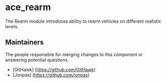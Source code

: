 ace_rearm
===============

The Rearm module introduces ability to rearm vehicles on different realistic levels.

## Maintainers

The people responsible for merging changes to this component or answering potential questions.

- [GitHawk] (https://github.com/GitHawk)
- [Jonpas] (https://github.com/jonpas)

